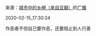 来源：[城市中的乡绅（来自豆瓣）](https://www.douban.com/people/13694634/)的[广播](https://www.douban.com/people/13694634/status/2812783703/)


2020-02-15_17:30:24


作恶者不但自己要作恶，还要阻止别人行善
